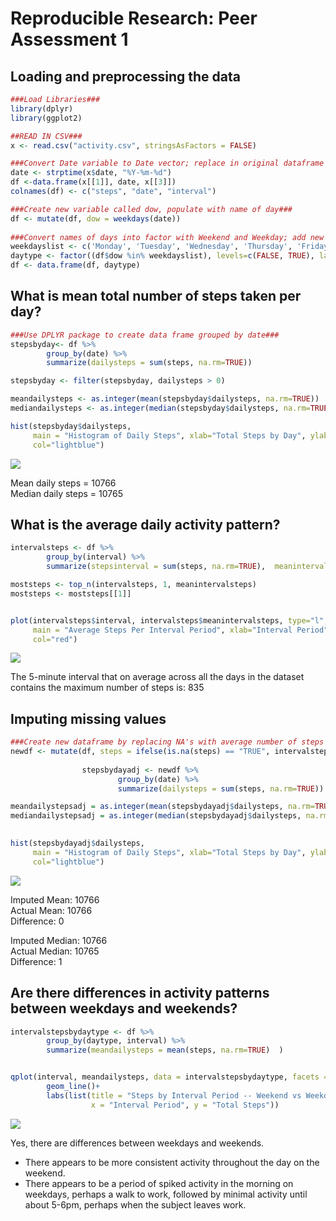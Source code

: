 # Reproducible Research: Peer Assessment 1


## Loading and preprocessing the data


```r
###Load Libraries###
library(dplyr)
library(ggplot2)

##READ IN CSV###
x <- read.csv("activity.csv", stringsAsFactors = FALSE)

###Convert Date variable to Date vector; replace in original dataframe and ensure columns are named correctly###
date <- strptime(x$date, "%Y-%m-%d")
df <-data.frame(x[[1]], date, x[[3]])
colnames(df) <- c("steps", "date", "interval")

###Create new variable called dow, populate with name of day###
df <- mutate(df, dow = weekdays(date))
                                
###Convert names of days into factor with Weekend and Weekday; add new variable to moriginal data frame###                             
weekdayslist <- c('Monday', 'Tuesday', 'Wednesday', 'Thursday', 'Friday')
daytype <- factor((df$dow %in% weekdayslist), levels=c(FALSE, TRUE), labels=c('weekend', 'weekday'))
df <- data.frame(df, daytype)
```



## What is mean total number of steps taken per day?


```r
###Use DPLYR package to create data frame grouped by date###
stepsbyday<- df %>%
        group_by(date) %>%
        summarize(dailysteps = sum(steps, na.rm=TRUE))

stepsbyday <- filter(stepsbyday, dailysteps > 0)

meandailysteps <- as.integer(mean(stepsbyday$dailysteps, na.rm=TRUE))
mediandailysteps <- as.integer(median(stepsbyday$dailysteps, na.rm=TRUE))

hist(stepsbyday$dailysteps, 
     main = "Histogram of Daily Steps", xlab="Total Steps by Day", ylab="Number of Days", 
     col="lightblue")
```

![](PA1_template_files/figure-html/unnamed-chunk-2-1.png) 

Mean daily steps = 10766  
Median daily steps = 10765

## What is the average daily activity pattern?


```r
intervalsteps <- df %>%
        group_by(interval) %>%
        summarize(stepsinterval = sum(steps, na.rm=TRUE),  meanintervalsteps = mean(steps, na.rm=TRUE) )

moststeps <- top_n(intervalsteps, 1, meanintervalsteps)
moststeps <- moststeps[[1]]


plot(intervalsteps$interval, intervalsteps$meanintervalsteps, type="l",
     main = "Average Steps Per Interval Period", xlab="Interval Period", ylab="Mean Steps during Interval", 
     col="red")
```

![](PA1_template_files/figure-html/unnamed-chunk-3-1.png) 

The 5-minute interval that on average across all the days in the dataset
contains the maximum number of steps is: 835


## Imputing missing values


```r
###Create new dataframe by replacing NA's with average number of steps of interval across all days### 
newdf <- mutate(df, steps = ifelse(is.na(steps) == "TRUE", intervalsteps$meanintervalsteps, steps))
                
                stepsbydayadj <- newdf %>%
                        group_by(date) %>%
                        summarize(dailysteps = sum(steps, na.rm=TRUE))

meandailystepsadj = as.integer(mean(stepsbydayadj$dailysteps, na.rm=TRUE))
mediandailystepsadj = as.integer(median(stepsbydayadj$dailysteps, na.rm=TRUE))

                
hist(stepsbydayadj$dailysteps, 
     main = "Histogram of Daily Steps", xlab="Total Steps by Day", ylab="Number of Days", 
     col="lightblue")
```

![](PA1_template_files/figure-html/unnamed-chunk-4-1.png) 


Imputed Mean: 10766  
Actual Mean: 10766  
Difference:  0

Imputed Median: 10766  
Actual Median: 10765  
Difference: 1

## Are there differences in activity patterns between weekdays and weekends?


```r
intervalstepsbydaytype <- df %>%
        group_by(daytype, interval) %>%
        summarize(meandailysteps = mean(steps, na.rm=TRUE)  )


qplot(interval, meandailysteps, data = intervalstepsbydaytype, facets = .~daytype) + 
        geom_line()+
        labs(list(title = "Steps by Interval Period -- Weekend vs Weekday", 
                  x = "Interval Period", y = "Total Steps"))
```

![](PA1_template_files/figure-html/unnamed-chunk-5-1.png) 
   
Yes, there are differences between weekdays and weekends.  
- There appears to be more consistent activity throughout the day on the weekend.  
- There appears to be a period of spiked activity in the morning on weekdays, perhaps a walk to work, followed by minimal activity until about 5-6pm, perhaps when the subject leaves work.  
